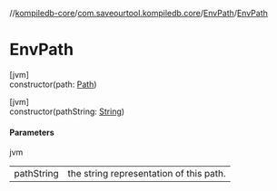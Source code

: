 //[kompiledb-core](../../../index.md)/[com.saveourtool.kompiledb.core](../index.md)/[EnvPath](index.md)/[EnvPath](-env-path.md)

# EnvPath

[jvm]\
constructor(path: [Path](https://docs.oracle.com/javase/8/docs/api/java/nio/file/Path.html))

[jvm]\
constructor(pathString: [String](https://kotlinlang.org/api/latest/jvm/stdlib/kotlin/-string/index.html))

#### Parameters

jvm

| | |
|---|---|
| pathString | the string representation of this path. |
